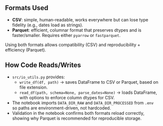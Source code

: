 
## Formats Used
- **CSV**: simple, human-readable, works everywhere but can lose type fidelity (e.g., dates load as strings).  
- **Parquet**: efficient, columnar format that preserves dtypes and is faster/smaller. Requires either `pyarrow` or `fastparquet`.  

Using both formats allows compatibility (CSV) and reproducibility + efficiency (Parquet).

## How Code Reads/Writes
- `src/io_utils.py` provides:
  - `write_df(df, path)` → saves DataFrame to CSV or Parquet, based on file extension.  
  - `read_df(path, schema=None, parse_dates=None)` → loads DataFrame, with options to enforce column dtypes for CSV.  
- The notebook imports `DATA_DIR_RAW` and `DATA_DIR_PROCESSED` from `.env` so paths are environment-driven, not hardcoded.  
- Validation in the notebook confirms both formats reload correctly, showing why Parquet is recommended for reproducible storage.
